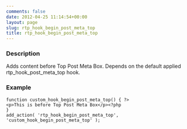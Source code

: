 ```yaml
---
comments: false
date: 2012-04-25 11:14:54+00:00
layout: page
slug: rtp_hook_begin_post_meta_top
title: rtp_hook_begin_post_meta_top
---
```


### Description


Adds content before Top Post Meta Box. Depends on the default applied rtp_hook_post_meta_top hook.


### Example



    
    function custom_hook_begin_post_meta_top() { ?>
    <p>This is before Top Post Meta Box</p><?php
    }
    add_action( 'rtp_hook_begin_post_meta_top', 'custom_hook_begin_post_meta_top' );
